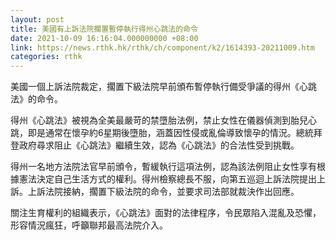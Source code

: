 ```yaml
---
layout: post
title: 美國有上訴法院擱置暫停執行得州心跳法的命令
date: 2021-10-09 16:16:04.000000000 +08:00
link: https://news.rthk.hk/rthk/ch/component/k2/1614393-20211009.htm
categories: rthk
---
```


美國一個上訴法院裁定，擱置下級法院早前頒布暫停執行備受爭議的得州《心跳法》的命令。

得州《心跳法》被視為全美最嚴苛的禁墮胎法例，禁止女性在儀器偵測到胎兒心跳，即是通常在懷孕約6星期後墮胎，涵蓋因性侵或亂倫導致懷孕的情況。總統拜登政府尋求阻止《心跳法》繼續生效，認為《心跳法》的合法性受到挑戰。

得州一名地方法院法官早前頒令，暫緩執行這項法例，認為該法例阻止女性享有根據憲法決定自己生活方式的權利。得州檢察總長不服，向第五巡迴上訴法院提出上訴。上訴法院接納，擱置下級法院的命令，並要求司法部就裁決作出回應。

關注生育權利的組織表示，《心跳法》面對的法律程序，令民眾陷入混亂及恐懼，形容情況瘋狂，呼籲聯邦最高法院介入。
